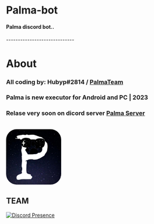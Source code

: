 # Palma-bot
<h4>Palma discord bot..</h4>
-----------------------------

# About 
<h3> All coding by: Hubyp#2814 / <a href="https://discord.gg/3UGvNPTatC">PalmaTeam</a>
<h3> Palma is new executor for Android and PC | 2023</h2>
<h3> Relase very soon on dicord server <a href="https://discord.gg/3UGvNPTatC">Palma Server</a></h3>
<br>
  <img src="img/image.png" style="border-radius: 19%; height: 30%; width: 30%; item-align: left;">

## TEAM 

[![Discord Presence](https://lanyard.cnrad.dev/api/948916911293497344)](https://discord.com/users/948916911293497344)

